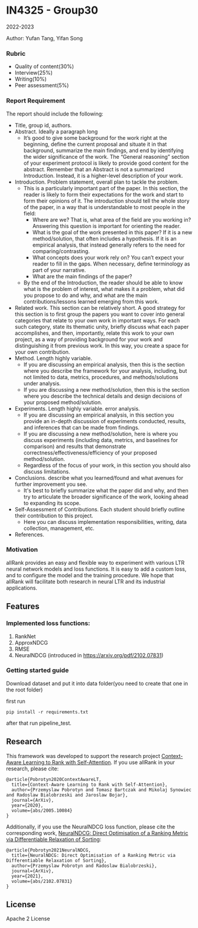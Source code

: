 # IN4325 - Group30

2022-2023

Author: Yufan Tang, Yifan Song

### Rubric

- Quality of content(30%)
- Interview(25%)
- Writing(10%)
- Peer assessment(5%)

### Report Requirement

The report should include the following:

- Title, group id, authors.
- Abstract. Ideally a paragraph long
  - It’s good to give some background for the work right at the beginning, define the current
    proposal and situate it in that background, summarize the main findings, and end by
    identifying the wider significance of the work. The “General reasoning” section of your
    experiment protocol is likely to provide good content for the abstract. Remember that an
    Abstract is not a summarized Introduction. Instead, it is a higher-level description of your
    work.
- Introduction. Problem statement, overall plan to tackle the problem.
  - This is a particularly important part of the paper. In this section, the reader is likely to
    form their expectations for the work and start to form their opinions of it. The
    introduction should tell the whole story of the paper, in a way that is understandable to
    most people in the field:
    - Where are we? That is, what area of the field are you working in? Answering this
      question is important for orienting the reader.
    - What is the goal of the work presented in this paper? If it is a new
      method/solution, that often includes a hypothesis. If it is an empirical analysis,
      that instead generally refers to the need for comparing/contrasting.
    - What concepts does your work rely on? You can’t expect your reader to fill in the
      gaps. When necessary, define terminology as part of your narrative.
    - What are the main findings of the paper?
  - By the end of the Introduction, the reader should be able to know what is the problem of
    interest, what makes it a problem, what did you propose to do and why, and what are the
    main contributions/lessons learned emerging from this work.
- Related work. This section can be relatively short. A good strategy for this section is to first group
  the papers you want to cover into general categories that relate to your own work in important
  ways. For each such category, state its thematic unity, briefly discuss what each paper
  accomplishes, and then, importantly, relate this work to your own project, as a way of providing
  background for your work and distinguishing it from previous work. In this way, you create a space
  for your own contribution.
- Method. Length highly variable.
  - If you are discussing an empirical analysis, then this is the section where you describe the
    framework for your analysis, including, but not limited to data, metrics, procedures, and
    methods/solutions under analysis.
  - If you are discussing a new method/solution, then this is the section where you describe
    the technical details and design decisions of your proposed method/solution.
- Experiments. Length highly variable. error analysis.
  - If you are discussing an empirical analysis, in this section you provide an in-depth
    discussion of experiments conducted, results, and inferences that can be made from
    findings.
  - If you are discussing a new method/solution, here is where you discuss experiments
    (including data, metrics, and baselines for comparison) and results that demonstrate
    correctness/effectiveness/efficiency of your proposed method/solution.
  - Regardless of the focus of your work, in this section you should also discuss limitations.
- Conclusions. describe what you learned/found and what avenues for further improvement you
  see.
  - It's best to briefly summarize what the paper did and why, and then try to articulate the
    broader significance of the work, looking ahead to expanding its scope.
- Self-Assessment of Contributions. Each student should briefly outline their contribution to this
  project.
  - Here you can discuss implementation responsibilities, writing, data collection,
    management, etc.
- References.

### Motivation

allRank provides an easy and flexible way to experiment with various LTR neural network models and loss functions.
It is easy to add a custom loss, and to configure the model and the training procedure. 
We hope that allRank will facilitate both research in neural LTR and its industrial applications.

## Features

### Implemented loss functions:
 1. RankNet
 2. ApproxNDCG
 3. RMSE
 4. NeuralNDCG (introduced in https://arxiv.org/pdf/2102.07831)

### Getting started guide

Download dataset and put it into data folder(you need to create that one in the root folder)

first run

```shell
pip install -r requirements.txt
```

after that run pipeline_test.


## Research

This framework was developed to support the research project [Context-Aware Learning to Rank with Self-Attention](https://arxiv.org/abs/2005.10084). If you use allRank in your research, please cite:
```
@article{Pobrotyn2020ContextAwareLT,
  title={Context-Aware Learning to Rank with Self-Attention},
  author={Przemyslaw Pobrotyn and Tomasz Bartczak and Mikolaj Synowiec and Radoslaw Bialobrzeski and Jaroslaw Bojar},
  journal={ArXiv},
  year={2020},
  volume={abs/2005.10084}
}
```
Additionally, if you use the NeuralNDCG loss function, please cite the corresponding work, [NeuralNDCG: Direct Optimisation of a Ranking Metric via Differentiable Relaxation of Sorting](https://arxiv.org/abs/2102.07831):
```
@article{Pobrotyn2021NeuralNDCG,
  title={NeuralNDCG: Direct Optimisation of a Ranking Metric via Differentiable Relaxation of Sorting},
  author={Przemyslaw Pobrotyn and Radoslaw Bialobrzeski},
  journal={ArXiv},
  year={2021},
  volume={abs/2102.07831}
}
```

## License

Apache 2 License
